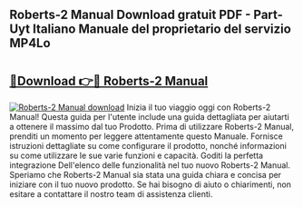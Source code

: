 ## Roberts-2 Manual Download gratuit PDF - Part-Uyt Italiano Manuale del proprietario del servizio MP4Lo

# <h2><a href="http://dfgr59.blite.top/?on=Roberts-2+Manual">🔗Download 👉🔴 Roberts-2 Manual</a></h2>

[![Roberts-2 Manual download](https://i.imgur.com/lujVjoI.png)](http://dfgr59.blite.top/?on=Roberts-2+Manual)
Inizia il tuo viaggio oggi con Roberts-2 Manual! Questa guida per l'utente include una guida dettagliata per aiutarti a ottenere il massimo dal tuo Prodotto. Prima di utilizzare Roberts-2 Manual, prenditi un momento per leggere attentamente questo Manuale. Fornisce istruzioni dettagliate su come configurare il prodotto, nonché informazioni su come utilizzare le sue varie funzioni e capacità. Goditi la perfetta integrazione Dell'elenco delle funzionalità nel tuo nuovo Roberts-2 Manual. Speriamo che Roberts-2 Manual sia stata una guida chiara e concisa per iniziare con il tuo nuovo prodotto. Se hai bisogno di aiuto o chiarimenti, non esitare a contattare il nostro team di assistenza clienti.
